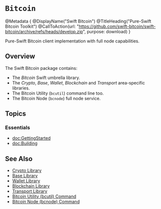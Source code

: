 # ``Bitcoin``

@Metadata {
    @DisplayName("Swift Bitcoin")
    @TitleHeading("Pure-Swift Bitcoin Toolkit")
    @CallToAction(url: "https://github.com/swift-bitcoin/swift-bitcoin/archive/refs/heads/develop.zip", purpose: download)
}

Pure-Swift Bitcoin client implementation with full node capabilities.

## Overview

The Swift Bitcoin package contains:
- The _Bitcoin_ Swift umbrella library.
- The _Crypto_, _Base_, _Wallet_, _Blockchain_ and _Transport_ area-specific libraries.
- The Bitcoin Utility (`bcutil`) command line too.
- The Bitcoin Node (`bcnode`) full node service.

## Topics

### Essentials

- <doc:GettingStarted>
- <doc:Building>

## See Also

- [Crypto Library][crypto]
- [Base Library][base]
- [Wallet Library][wallet]
- [Blockchain Library][blockchain]
- [Transport Library][transport]
- [Bitcoin Utility (bcutil) Command][bcutil]
- [Bitcoin Node (bcnode) Command][bcnode]

<!-- links -->

[crypto]: https://swift-bitcoin.github.io/docc/crypto/documentation/bitcoincrypto/
[base]: https://swift-bitcoin.github.io/docc/base/documentation/bitcoinbase/
[wallet]: https://swift-bitcoin.github.io/docc/wallet/documentation/bitcoinwallet/
[blockchain]: https://swift-bitcoin.github.io/docc/blockchain/documentation/bitcoinblockchain/
[transport]: https://swift-bitcoin.github.io/docc/transport/documentation/bitcointransport/
[bcnode]: https://swift-bitcoin.github.io/docc/bcnode/documentation/bitcoinnode/
[bcutil]: https://swift-bitcoin.github.io/docc/bcutil/documentation/bitcoinutility/
